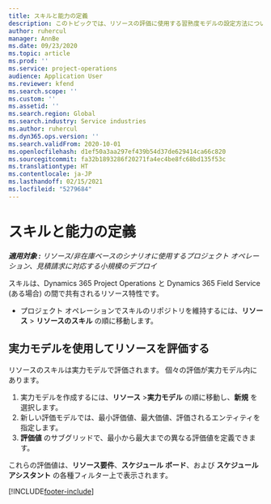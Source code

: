 ```yaml
---
title: スキルと能力の定義
description: このトピックでは、リソースの評価に使用する習熟度モデルの設定方法について説明します。
author: ruhercul
manager: AnnBe
ms.date: 09/23/2020
ms.topic: article
ms.prod: ''
ms.service: project-operations
audience: Application User
ms.reviewer: kfend
ms.search.scope: ''
ms.custom: ''
ms.assetid: ''
ms.search.region: Global
ms.search.industry: Service industries
ms.author: ruhercul
ms.dyn365.ops.version: ''
ms.search.validFrom: 2020-10-01
ms.openlocfilehash: d1ef50a3aa297ef439b54d37de629414ca66c820
ms.sourcegitcommit: fa32b1893286f20271fa4ec4be8fc68bd135f53c
ms.translationtype: HT
ms.contentlocale: ja-JP
ms.lasthandoff: 02/15/2021
ms.locfileid: "5279684"
---
```

# <a name="define-skills-and-proficiencies"></a>スキルと能力の定義

_**適用対象 :** リソース/非在庫ベースのシナリオに使用するプロジェクト オペレーション、見積請求に対応する小規模のデプロイ_

スキルは、Dynamics 365 Project Operations と Dynamics 365 Field Service (ある場合) の間で共有されるリソース特性です。 

- プロジェクト オペレーションでスキルのリポジトリを維持するには、**リソース** \> **リソースのスキル** の順に移動します。 

## <a name="use-proficiency-models-to-rate-resources"></a>実力モデルを使用してリソースを評価する

リソースのスキルは実力モデルで評価されます。 個々の評価が実力モデル内にあります。 

1. 実力モデルを作成するには、**リソース** \>**実力モデル** の順に移動し、**新規** を選択します。
2. 新しい評価モデルでは、最小評価値、最大価値、評価されるエンティティを指定します。
3. **評価値** のサブグリッドで、最小から最大までの異なる評価値を定義できます。


これらの評価値は、**リソース要件**、**スケジュール ボード**、および **スケジュール アシスタント** の各種フィルター上で表示されます。


[!INCLUDE[footer-include](../includes/footer-banner.md)]